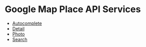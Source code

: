 # Google Map Place API Services

 - [Autocomplete](/doc/service/place/autocomplete/place_autocomplete.md)
 - [Detail](/doc/service/place/detail/place_detail.md)
 - [Photo](/doc/service/place/photo/place_photo.md)
 - [Search](/doc/service/place/search/place_search.md)

